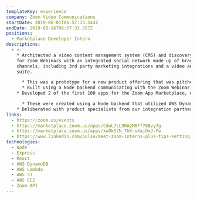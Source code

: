 ```yaml
---
templateKey: experience
company: Zoom Video Communications
startDate: 2019-06-01T06:57:33.544Z
endDate: 2019-08-16T06:57:33.557Z
positions:
  - Marketplace Developer Intern
descriptions:
  - >-
    * Architected a video content management system (CMS) and discovery platform
    for Zoom Webinars with an integrated social network made up of brand-able
    channels, including 3rd party marketing integrations and a video analytics
    suite.

      * This was a prototype for a new product offering that was pitched to the CEO, Eric Yuan, and now a limited set of the proposed features is being experimented with on the Zoom website.
      * Built using a Node backend communicating with the Zoom Webinar API, AWS DynamoDB, and AWS S3; linked to a React frontend, hosted on AWS EC2.
    * Developed 2 of the first 100 apps for the Zoom App Marketplace, each of which were chatbot-based integrations for 3rd-party SaaS products.

      * These were created using a Node backend that utilized AWS DynamoDB and the Zoom Chat API to trigger 3rd-party API actions. Each bot also included a React configuration page, was hosted on AWS Lambda, and was deployed through a Jenkins pipeline.
    * Deliberated with product specialists from our integration partners, such as Qualtrics, to hash out appropriate use cases, feature sets, and product roadmaps.
links:
  - https://zoom.us/events
  - https://marketplace.zoom.us/apps/CdoL7sL9RA2M8Ff78Bvy7g
  - https://marketplace.zoom.us/apps/xwOk57N_ThK-sXajOmJ-Fw
  - https://www.linkedin.com/pulse/meet-zoom-interns-plus-tips-setting-up-your-own-thiya-ramalingam/?trackingId=%2FfJ6T%2FkRpLbeQdrefngprg%3D%3D
technologies:
  - Node
  - Express
  - React
  - AWS DynamoDB
  - AWS Lambda
  - AWS S3
  - AWS EC2
  - Zoom API
---
```

